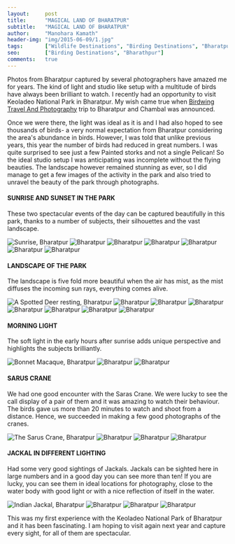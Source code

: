 ```yaml
---
layout:     post
title:      "MAGICAL LAND OF BHARATPUR"
subtitle:   "MAGICAL LAND OF BHARATPUR"
author:     "Manohara Kamath"
header-img: "img/2015-06-09/1.jpg"
tags:       ["Wildlife Destinations", "Birding Destinations", "Bharatpur"]
seo:		["Birding Destinations", "Bharathpur"]
comments:   true
---
```



<p>Photos from Bharatpur captured by several photographers have amazed me for years. The kind of light and studio like setup with a multitude of birds have always been brilliant to watch. I recently had an opportunity to visit Keoladeo National Park in Bharatpur. My wish came true when <a href="http://www.wilderhood.com/organizer/Birdwing%20Photography">Birdwing Travel And Photography</a> trip to Bharatpur and Chambal was announced.</p>

<p>Once we were there, the light was ideal as it is and I had also hoped to see thousands of birds- a very normal expectation from Bharatpur considering the area's abundance in birds. However, I was told that unlike previous years, this year the number of birds had reduced in great numbers. I was quite surprised to see just a few Painted storks and not a single Pelican! So the ideal studio setup I was anticipating was incomplete without the flying beauties. The landscape however remained stunning as ever, so I did manage to get a few images of the activity in the park and also tried to unravel the beauty of the park through photographs.</p>

<h4>SUNRISE AND SUNSET IN THE PARK</h4>

<p>These two spectacular events of the day can be captured beautifully in this park, thanks to a number of subjects, their silhouettes and the vast landscape.</p>

<img src="{{ site.baseurl }}/img/2015-06-09/2.jpg" alt="Sunrise, Bharatpur">
<img src="{{ site.baseurl }}/img/2015-06-09/3.jpg" alt="Bharatpur">
<img src="{{ site.baseurl }}/img/2015-06-09/4.jpg" alt="Bharatpur">
<img src="{{ site.baseurl }}/img/2015-06-09/5.jpg" alt="Bharatpur">
<img src="{{ site.baseurl }}/img/2015-06-09/6.jpg" alt="Bharatpur">
<img src="{{ site.baseurl }}/img/2015-06-09/7.jpg" alt="Bharatpur">
<img src="{{ site.baseurl }}/img/2015-06-09/8.jpg" alt="Bharatpur">

<h4>LANDSCAPE OF THE PARK</h4>

<p>The landscape is five fold more beautiful when the air has mist, as the mist diffuses the incoming sun rays, everything comes alive. </p>

<img src="{{ site.baseurl }}/img/2015-06-09/9.jpg" alt="A Spotted Deer resting, Bharatpur">
<img src="{{ site.baseurl }}/img/2015-06-09/10.jpg" alt="Bharatpur">
<img src="{{ site.baseurl }}/img/2015-06-09/11.jpg" alt="Bharatpur">
<img src="{{ site.baseurl }}/img/2015-06-09/12.jpg" alt="Bharatpur">
<img src="{{ site.baseurl }}/img/2015-06-09/13.jpg" alt="Bharatpur">
<img src="{{ site.baseurl }}/img/2015-06-09/14.jpg" alt="Bharatpur">
<img src="{{ site.baseurl }}/img/2015-06-09/15.jpg" alt="Bharatpur">
<img src="{{ site.baseurl }}/img/2015-06-09/16.jpg" alt="Bharatpur">

<h4>MORNING LIGHT</h4>

<p>The soft light in the early hours after sunrise adds unique perspective and highlights the subjects brilliantly.</p>

<img src="{{ site.baseurl }}/img/2015-06-09/17.jpg" alt="Bonnet Macaque, Bharatpur">
<img src="{{ site.baseurl }}/img/2015-06-09/18.jpg" alt="Bharatpur">
<img src="{{ site.baseurl }}/img/2015-06-09/19.jpg" alt="Bharatpur">

<h4>SARUS CRANE</h4>

<p>We had one good encounter with the Saras Crane. We were lucky to see the call display of a pair of them and it was amazing to watch their behaviour. The birds gave us more than 20 minutes to watch and shoot from a distance. Hence, we succeeded in making a few good photographs of the cranes.</p>

<img src="{{ site.baseurl }}/img/2015-06-09/20.jpg" alt="The Sarus Crane, Bharatpur">
<img src="{{ site.baseurl }}/img/2015-06-09/21.jpg" alt="Bharatpur">
<img src="{{ site.baseurl }}/img/2015-06-09/22.jpg" alt="Bharatpur">
<img src="{{ site.baseurl }}/img/2015-06-09/23.jpg" alt="Bharatpur">

<h4>JACKAL IN DIFFERENT LIGHTING</h4>

<p>Had some very good sightings of Jackals. Jackals can be sighted here in large numbers and in a good day you can see more than ten! If you are lucky, you can see them in ideal locations for photography, close to the water body with good light or with a nice reflection of itself in the water.</p>

<img src="{{ site.baseurl }}/img/2015-06-09/24.jpg" alt="Indian Jackal, Bharatpur">
<img src="{{ site.baseurl }}/img/2015-06-09/25.jpg" alt="Bharatpur">
<img src="{{ site.baseurl }}/img/2015-06-09/26.jpg" alt="Bharatpur">
<img src="{{ site.baseurl }}/img/2015-06-09/27.jpg" alt="Bharatpur">

<p>This was my first experience with the Keoladeo National Park of Bharatpur and it has been fascinating. I am hoping to visit again next year and capture every sight, for all of them are spectacular.</p>

